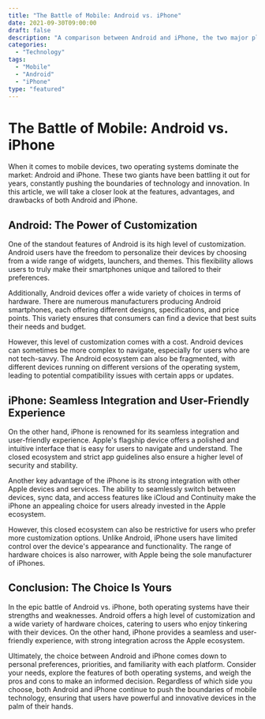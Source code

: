 ```yaml
---
title: "The Battle of Mobile: Android vs. iPhone"
date: 2021-09-30T09:00:00
draft: false
description: "A comparison between Android and iPhone, the two major players in the mobile market."
categories:
  - "Technology"
tags:
  - "Mobile"
  - "Android"
  - "iPhone"
type: "featured"
---
```


# The Battle of Mobile: Android vs. iPhone

When it comes to mobile devices, two operating systems dominate the market: Android and iPhone. These two giants have been battling it out for years, constantly pushing the boundaries of technology and innovation. In this article, we will take a closer look at the features, advantages, and drawbacks of both Android and iPhone.

## Android: The Power of Customization

One of the standout features of Android is its high level of customization. Android users have the freedom to personalize their devices by choosing from a wide range of widgets, launchers, and themes. This flexibility allows users to truly make their smartphones unique and tailored to their preferences.

Additionally, Android devices offer a wide variety of choices in terms of hardware. There are numerous manufacturers producing Android smartphones, each offering different designs, specifications, and price points. This variety ensures that consumers can find a device that best suits their needs and budget.

However, this level of customization comes with a cost. Android devices can sometimes be more complex to navigate, especially for users who are not tech-savvy. The Android ecosystem can also be fragmented, with different devices running on different versions of the operating system, leading to potential compatibility issues with certain apps or updates.

## iPhone: Seamless Integration and User-Friendly Experience

On the other hand, iPhone is renowned for its seamless integration and user-friendly experience. Apple's flagship device offers a polished and intuitive interface that is easy for users to navigate and understand. The closed ecosystem and strict app guidelines also ensure a higher level of security and stability.

Another key advantage of the iPhone is its strong integration with other Apple devices and services. The ability to seamlessly switch between devices, sync data, and access features like iCloud and Continuity make the iPhone an appealing choice for users already invested in the Apple ecosystem.

However, this closed ecosystem can also be restrictive for users who prefer more customization options. Unlike Android, iPhone users have limited control over the device's appearance and functionality. The range of hardware choices is also narrower, with Apple being the sole manufacturer of iPhones.

## Conclusion: The Choice Is Yours

In the epic battle of Android vs. iPhone, both operating systems have their strengths and weaknesses. Android offers a high level of customization and a wide variety of hardware choices, catering to users who enjoy tinkering with their devices. On the other hand, iPhone provides a seamless and user-friendly experience, with strong integration across the Apple ecosystem.

Ultimately, the choice between Android and iPhone comes down to personal preferences, priorities, and familiarity with each platform. Consider your needs, explore the features of both operating systems, and weigh the pros and cons to make an informed decision. Regardless of which side you choose, both Android and iPhone continue to push the boundaries of mobile technology, ensuring that users have powerful and innovative devices in the palm of their hands.
